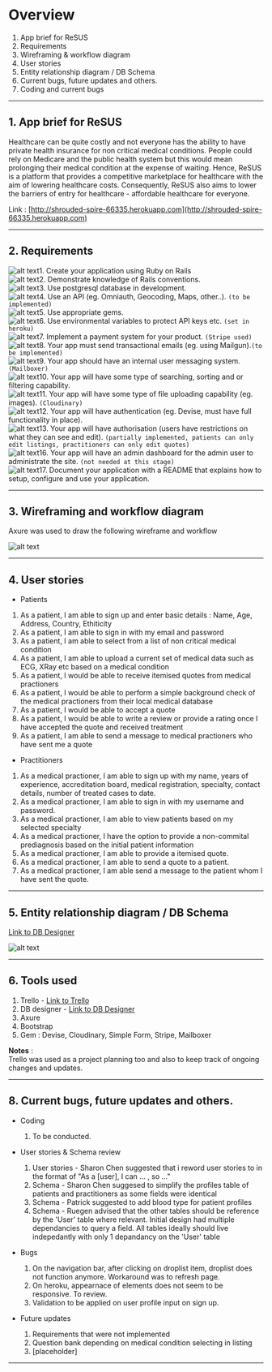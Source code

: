 # Overview
1. App brief for ReSUS
2. Requirements
3. Wireframing & workflow diagram
4. User stories
5. Entity relationship diagram / DB Schema
6. Current bugs, future updates and others.
7. Coding and current bugs

---
## 1. App brief for ReSUS
Healthcare can be quite costly and not everyone has the ability to have private health insurance for non critical medical conditions. 
People could rely on Medicare and the public health system but this would mean prolonging their medical condition at the expense of waiting. 
Hence, ReSUS is a platform that provides a competitive marketplace for healthcare with the aim of lowering healthcare costs. Consequently, 
ReSUS also aims to lower the barriers of entry for healthcare - affordable healthcare for everyone. 

Link : [http://shrouded-spire-66335.herokuapp.com](http://shrouded-spire-66335.herokuapp.com)

---
## 2. Requirements
![alt text](http://findicons.com/files/icons/1581/silk/16/tick.png)1. Create your application using Ruby on Rails     
![alt text](http://findicons.com/files/icons/1581/silk/16/tick.png)2. Demonstrate knowledge of Rails conventions.  
![alt text](http://findicons.com/files/icons/1581/silk/16/tick.png)3. Use postgresql database in development.  
![alt text](http://findicons.com/files/icons/1156/fugue/16/cross.png)4. Use an API (eg. Omniauth, Geocoding, Maps, other..). `(to be implemented)`  
![alt text](http://findicons.com/files/icons/1581/silk/16/tick.png)5. Use appropriate gems.  
![alt text](http://findicons.com/files/icons/1581/silk/16/tick.png)6. Use environmental variables to protect API keys etc. `(set in heroku)`  
![alt text](http://findicons.com/files/icons/1581/silk/16/tick.png)7. Implement a payment system for your product. `(Stripe used)`  
![alt text](http://findicons.com/files/icons/1156/fugue/16/cross.png)8. Your app must send transactional emails (eg. using Mailgun).`(to be implemented)`    
![alt text](http://findicons.com/files/icons/1581/silk/16/tick.png)9. Your app should have an internal user messaging system. `(Mailboxer)`   
![alt text](http://findicons.com/files/icons/1156/fugue/16/cross.png)10. Your app will have some type of searching, sorting and or filtering capability.    
![alt text](http://findicons.com/files/icons/1581/silk/16/tick.png)11. Your app will have some type of file uploading capability (eg. images). `(Cloudinary)`  
![alt text](http://findicons.com/files/icons/1581/silk/16/tick.png)12. Your app will have authentication (eg. Devise, must have full functionality in place).  
![alt text](http://findicons.com/files/icons/1156/fugue/16/cross.png)13. Your app will have authorisation (users have restrictions on what they can see and edit). `(partially implemented, patients can only edit listings, practitioners can only edit quotes)`    
![alt text](http://findicons.com/files/icons/1156/fugue/16/cross.png)16. Your app will have an admin dashboard for the admin user to administrate the site. `(not needed at this stage)`   
![alt text](http://findicons.com/files/icons/1581/silk/16/tick.png)17. Document your application with a README that explains how to setup, configure and use your application.  


---
## 3. Wireframing and workflow diagram
Axure was used to draw the following wireframe and workflow

![alt text](https://trello-attachments.s3.amazonaws.com/582267b2b78b42ccc28f4ca0/582295bc223879d4f07a8cb5/2e06457cb59f125a5c3b15905143d1a9/ReSUS_Wireframe-Final.png)

---

## 4. User stories

* Patients  
 1. As a patient, I am able to sign up and enter basic details : Name, Age, Address, Country, Ethiticity  
 2. As a patient, I am able to sign in with my email and password  
 3. As a patient, I am able to select from a list of non critical medical condition  
 4. As a patient, I am able to upload a current set of medical data such as ECG, XRay etc based on a medical condition  
 5. As a patient, I would be able to receive itemised quotes from medical practioners  
 6. As a patient, I would be able to perform a simple background check of the medical practioners from their local medical database  
 7. As a patient, I would be able to accept a quote  
 8. As a patient, I would be able to write a review or provide a rating once I have accepted the quote and received treatment  
 9. As a patient, I am able to send a message to medical practioners who have sent me a quote  

* Practitioners  
 1. As a medical practioner, I am able to sign up with my name, years of experience, accreditation board, medical registration, specialty, contact details, number of treated cases to date.  
 2. As a medical practioner, I am able to sign in with my username and password.  
 3. As a medical practioner, I am able to view patients based on my selected specialty  
 4. As a medical practioner, I have the option to provide a non-commital prediagnosis based on the initial patient information  
 5. As a medical practioner, I am able to provide a itemised quote.  
 6. As a medical practioner, I am able to send a quote to a patient.  
 7. As a medical practioner, I am able send a message to the patient whom I have sent the quote.  


---
## 5. Entity relationship diagram / DB Schema

[Link to DB Designer](https://dbdesigner.net/designer/schema/56751)

![alt text](https://trello-attachments.s3.amazonaws.com/582267b2b78b42ccc28f4ca0/582317f7713e5354c16e17cc/be793184fbedca9b60e485653cb8b2e5/ReSUS_Schema-Final_PostReview.png)

---
## 6. Tools used

1. Trello - [Link to Trello](https://trello.com/b/zIks2ZZl/ian-resus-healthcare-for-everyone, "ReSUS - Trello")  
2. DB designer - [Link to DB Designer](https://dbdesigner.net/designer/schema/56751)
3. Axure 
4. Bootstrap
5. Gem : Devise, Cloudinary, Simple Form, Stripe, Mailboxer

__Notes__ :   
Trello was used as a project planning too and also to keep track of ongoing changes and updates.


---
## 8. Current bugs, future updates and others.

* Coding  
  1. To be conducted.

* User stories & Schema review  
  1. User stories - Sharon Chen suggested that i reword user stories to in the format of 
  "As a [user], I can ... , so ..."    
  2. Schema - Sharon Chen suggesed to simplify the profiles table of patients and practitioners as some fields were identical  
  3. Schema - Patrick suggested to add blood type for patient profiles  
  4. Schema - Ruegen advised that the other tables should be reference by the 'User' table where relevant.
  Initial design had multiple dependancies to query a field. All tables ideally should live indepedantly with only 1 depandancy on the 'User' table

* Bugs  
  1. On the navigation bar, after clicking on droplist item, droplist does not function anymore. Workaround was to refresh page.
  2. On heroku, appearnace of elements does not seem to be responsive. To review.
  3. Validation to be applied on user profile input on sign up.


* Future updates  
  1. Requirements that were not implemented
  2. Question bank depending on medical condition selecting in listing  
  3. [placeholder] 

---
